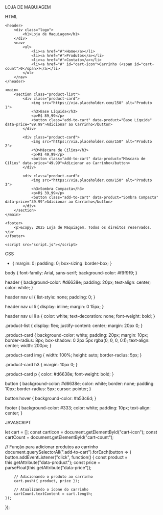 LOJA DE MAQUIAGEM 

HTML

<!DOCTYPE html>
<html lang="pt-br">
<head>
    <meta charset="UTF-8">
    <meta name="viewport" content="width=device-width, initial-scale=1.0">
    <title>Loja de Maquiagem</title>
    <link rel="stylesheet" href="styles.css">
</head>
<body>

    <header>
        <div class="logo">
            <h1>Loja de Maquiagem</h1>
        </div>
        <nav>
            <ul>
                <li><a href="#">Home</a></li>
                <li><a href="#">Produtos</a></li>
                <li><a href="#">Contato</a></li>
                <li><a href="#" id="cart-icon">Carrinho (<span id="cart-count">0</span>)</a></li>
            </ul>
        </nav>
    </header>

    <main>
        <section class="product-list">
            <div class="product-card">
                <img src="https://via.placeholder.com/150" alt="Produto 1">
                <h3>Base Líquida</h3>
                <p>R$ 89,99</p>
                <button class="add-to-cart" data-product="Base Líquida" data-price="89.99">Adicionar ao Carrinho</button>
            </div>

            <div class="product-card">
                <img src="https://via.placeholder.com/150" alt="Produto 2">
                <h3>Máscara de Cílios</h3>
                <p>R$ 49,99</p>
                <button class="add-to-cart" data-product="Máscara de Cílios" data-price="49.99">Adicionar ao Carrinho</button>
            </div>

            <div class="product-card">
                <img src="https://via.placeholder.com/150" alt="Produto 3">
                <h3>Sombra Compacta</h3>
                <p>R$ 39,99</p>
                <button class="add-to-cart" data-product="Sombra Compacta" data-price="39.99">Adicionar ao Carrinho</button>
            </div>
        </section>
    </main>

    <footer>
        <p>&copy; 2025 Loja de Maquiagem. Todos os direitos reservados.</p>
    </footer>

    <script src="script.js"></script>
</body>
</html>

CSS

* {
    margin: 0;
    padding: 0;
    box-sizing: border-box;
}

body {
    font-family: Arial, sans-serif;
    background-color: #f9f9f9;
}

header {
    background-color: #d6638e;
    padding: 20px;
    text-align: center;
    color: white;
}

header nav ul {
    list-style: none;
    padding: 0;
}

header nav ul li {
    display: inline;
    margin: 0 15px;
}

header nav ul li a {
    color: white;
    text-decoration: none;
    font-weight: bold;
}

.product-list {
    display: flex;
    justify-content: center;
    margin: 20px 0;
}

.product-card {
    background-color: white;
    padding: 20px;
    margin: 10px;
    border-radius: 8px;
    box-shadow: 0 2px 5px rgba(0, 0, 0, 0.1);
    text-align: center;
    width: 200px;
}

.product-card img {
    width: 100%;
    height: auto;
    border-radius: 5px;
}

.product-card h3 {
    margin: 10px 0;
}

.product-card p {
    color: #d6638e;
    font-weight: bold;
}

button {
    background-color: #d6638e;
    color: white;
    border: none;
    padding: 10px;
    border-radius: 5px;
    cursor: pointer;
}

button:hover {
    background-color: #a53c6d;
}

footer {
    background-color: #333;
    color: white;
    padding: 10px;
    text-align: center;
}

JAVASCRIPT

let cart = [];
const cartIcon = document.getElementById("cart-icon");
const cartCount = document.getElementById("cart-count");

// Função para adicionar produtos ao carrinho
document.querySelectorAll(".add-to-cart").forEach(button => {
    button.addEventListener("click", function() {
        const product = this.getAttribute("data-product");
        const price = parseFloat(this.getAttribute("data-price"));
        
        // Adicionando o produto ao carrinho
        cart.push({ product, price });
        
        // Atualizando o ícone do carrinho
        cartCount.textContent = cart.length;
    });
});
